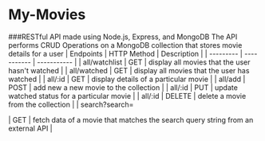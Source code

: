 # My-Movies
###RESTful API made using Node.js, Express, and MongoDB
The API performs CRUD Operations on a MongoDB collection that stores movie details for a user
| Endpoints | HTTP Method | Description |
| --------- | ----------- | ----------- |
| all/watchlist | GET | display all movies that the user hasn't watched |
| all/watched | GET | display all movies that the user has watched |
| all/:id | GET | display details of a particular movie |
| all/add | POST | add new a new movie to the collection |
| all/:id | PUT | update watched status for a particular movie |
| all/:id | DELETE | delete a movie from the collection |
| search?search=<search keywords> | GET | fetch data of a movie that matches the search query string from an external API |
